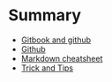 # Summary

* [Gitbook and github](git/gitbook.md)
* [Github](git/github.md)
* [Markdown cheatsheet](git/Markdown-Cheatsheet.md)
* [Trick and Tips](git/Tips-and-Tricks.md)
